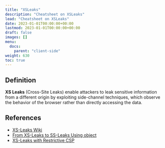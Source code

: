 ```yaml
---
title: "XSLeaks"
description: "Cheatsheet on XSLeaks"
lead: "Cheatsheet on XSLeaks"
date: 2023-01-01T00:00:00+00:00
lastmod: 2023-01-01T00:00:00+00:00
draft: false
images: []
menu:
  docs:
    parent: "client-side"
weight: 630
toc: true
---
```


## Definition

**XS Leaks** (Cross-Site Leaks) enable attackers to leak sensitive information from a different origin by exploiting side-channel techniques, which observe the behavior of the browser rather than directly accessing the data. 

## References

- [XS-Leaks Wiki](https://xsleaks.dev/)
- [From XS-Leaks to SS-Leaks Using object](https://infosec.zeyu2001.com/2023/from-xs-leaks-to-ss-leaks)
- [XS-Leaks with Restrictive CSP](https://twitter.com/terjanq/status/1686701251080097792)